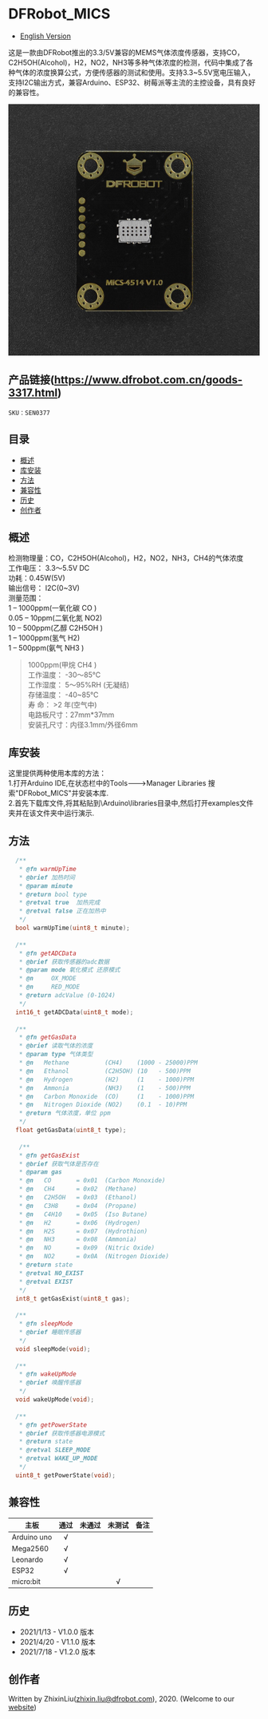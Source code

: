 # DFRobot_MICS
- [English Version](./README.md)

这是一款由DFRobot推出的3.3/5V兼容的MEMS气体浓度传感器，支持CO，C2H5OH(Alcohol)，H2，NO2，NH3等多种气体浓度的检测，代码中集成了各种气体的浓度换算公式，方便传感器的测试和使用。支持3.3~5.5V宽电压输入，支持I2C输出方式，兼容Arduino、ESP32、树莓派等主流的主控设备，具有良好的兼容性。<br>

![正反面svg效果图](resources/images/SEN0377.jpg)


## 产品链接(https://www.dfrobot.com.cn/goods-3317.html)

    SKU：SEN0377

## 目录

* [概述](#概述)
* [库安装](#库安装)
* [方法](#方法)
* [兼容性](#兼容性y)
* [历史](#历史)
* [创作者](#创作者)

## 概述

检测物理量：CO，C2H5OH(Alcohol)，H2，NO2，NH3，CH4的气体浓度<br>
工作电压： 3.3～5.5V DC<br>
功耗：0.45W(5V)<br>
输出信号： I2C(0~3V)<br>
测量范围：<br>
1 – 1000ppm(一氧化碳 CO )<br>
0.05 – 10ppm(二氧化氮 NO2)<br>
10 – 500ppm(乙醇 C2H5OH )<br>
1 – 1000ppm(氢气 H2)<br>
1 – 500ppm(氨气 NH3 )<br>
>1000ppm(甲烷 CH4 )<br>
工作温度： -30～85℃<br>
工作湿度： 5～95%RH (无凝结)<br>
存储温度： -40~85℃<br>
寿 命： >2 年(空气中)<br>
电路板尺寸：27mm*37mm<br>
安装孔尺寸：内径3.1mm/外径6mm<br>

## 库安装
这里提供两种使用本库的方法：<br>
1.打开Arduino IDE,在状态栏中的Tools--->Manager Libraries 搜索"DFRobot_MICS"并安装本库.<br>
2.首先下载库文件,将其粘贴到\Arduino\libraries目录中,然后打开examples文件夹并在该文件夹中运行演示.<br>

## 方法

```C++
  /**
   * @fn warmUpTime
   * @brief 加热时间
   * @param minute 
   * @return bool type
   * @retval true  加热完成
   * @retval false 正在加热中
   */
  bool warmUpTime(uint8_t minute);

  /**
   * @fn getADCData
   * @brief 获取传感器的adc数据
   * @param mode 氧化模式 还原模式
   * @n     OX_MODE
   * @n     RED_MODE
   * @return adcValue (0-1024)
   */
  int16_t getADCData(uint8_t mode);

  /**
   * @fn getGasData
   * @brief 读取气体的浓度
   * @param type 气体类型
   * @n   Methane          (CH4)    (1000 - 25000)PPM
   * @n   Ethanol          (C2H5OH) (10   - 500)PPM
   * @n   Hydrogen         (H2)     (1    - 1000)PPM
   * @n   Ammonia          (NH3)    (1    - 500)PPM
   * @n   Carbon Monoxide  (CO)     (1    - 1000)PPM
   * @n   Nitrogen Dioxide (NO2)    (0.1  - 10)PPM
   * @return 气体浓度，单位 ppm
   */
  float getGasData(uint8_t type);

   /**
   * @fn getGasExist
   * @brief 获取气体是否存在
   * @param gas
   * @n   CO       = 0x01  (Carbon Monoxide)
   * @n   CH4      = 0x02  (Methane)
   * @n   C2H5OH   = 0x03  (Ethanol)
   * @n   C3H8     = 0x04  (Propane)
   * @n   C4H10    = 0x05  (Iso Butane)
   * @n   H2       = 0x06  (Hydrogen)
   * @n   H2S      = 0x07  (Hydrothion)
   * @n   NH3      = 0x08  (Ammonia)
   * @n   NO       = 0x09  (Nitric Oxide)
   * @n   NO2      = 0x0A  (Nitrogen Dioxide)
   * @return state
   * @retval NO_EXIST
   * @retval EXIST
   */
  int8_t getGasExist(uint8_t gas);

  /**
   * @fn sleepMode
   * @brief 睡眠传感器
   */ 
  void sleepMode(void);

  /**
   * @fn wakeUpMode
   * @brief 唤醒传感器
   */ 
  void wakeUpMode(void);

  /**
   * @fn getPowerState
   * @brief 获取传感器电源模式
   * @return state
   * @retval SLEEP_MODE
   * @retval WAKE_UP_MODE
   */ 
  uint8_t getPowerState(void);
```

## 兼容性

| 主板        | 通过 | 未通过 | 未测试 | 备注 |
| ----------- | :--: | :----: | :----: | ---- |
| Arduino uno |  √   |        |        |      |
| Mega2560    |  √   |        |        |      |
| Leonardo    |  √   |        |        |      |
| ESP32       |  √   |        |        |      |
| micro:bit   |      |        |   √    |      |


## 历史

- 2021/1/13 - V1.0.0 版本
- 2021/4/20 - V1.1.0 版本
- 2021/7/18 - V1.2.0 版本

## 创作者

Written by ZhixinLiu(zhixin.liu@dfrobot.com), 2020. (Welcome to our [website](https://www.dfrobot.com/))